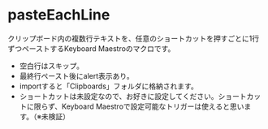 # pasteEachLine
クリップボード内の複数行テキストを、任意のショートカットを押すごとに1行ずつペーストするKeyboard Maestroのマクロです。

* 空白行はスキップ。
* 最終行ペースト後にalert表示あり。
* importすると「Clipboards」フォルダに格納されます。
* ショートカットは未設定なので、お好きに設定してください。ショートカットに限らず、Keyboard Maestroで設定可能なトリガーは使えると思います。（※未検証）
